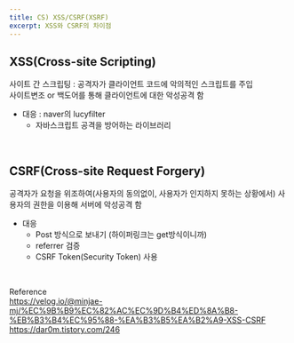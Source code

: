 ```yaml
---
title: CS) XSS/CSRF(XSRF)
excerpt: XSS와 CSRF의 차이점
---
```

 
## XSS(Cross-site Scripting)
사이트 간 스크립팅 : 공격자가 클라이언트 코드에 악의적인 스크립트를 주입  
사이트변조 or 백도어를 통해 클라이언트에 대한 악성공격 함
- 대응 : naver의 lucyfilter
  - 자바스크립트 공격을 방어하는 라이브러리

<br/>

## CSRF(Cross-site Request Forgery)
공격자가 요청을 위조하여(사용자의 동의없이, 사용자가 인지하지 못하는 상황에서) 사용자의 권한을 이용해 서버에 악성공격 함

- 대응
  - Post 방식으로 보내기 (하이퍼링크는 get방식이니까)
  - referrer 검증
  - CSRF Token(Security Token) 사용

<br/>

Reference  
https://velog.io/@minjae-mj/%EC%9B%B9%EC%82%AC%EC%9D%B4%ED%8A%B8-%EB%B3%B4%EC%95%88-%EA%B3%B5%EA%B2%A9-XSS-CSRF  
https://dar0m.tistory.com/246
<br/>
